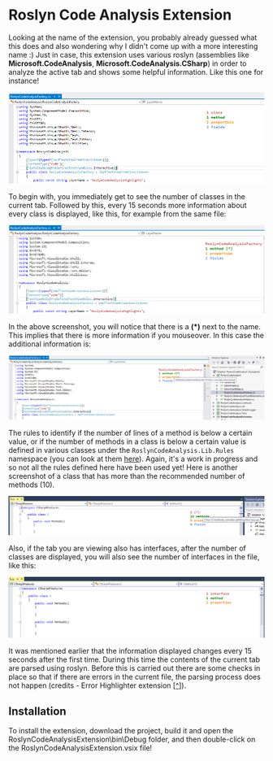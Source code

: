 # Roslyn Code Analysis Extension

Looking at the name of the extension, you probably already guessed what this does and also wondering why I didn't come up with a more interesting name :) Just in case, this extension uses various roslyn (assemblies like **Microsoft.CodeAnalysis**, **Microsoft.CodeAnalysis.CSharp**) in order to analyze the active tab and shows some helpful information. Like this one for instance!

![Initial view](screenshots/initial.png)

To begin with, you immediately get to see the number of classes in the current tab. Followed by this, every 15 seconds more information about every class is displayed, like this, for example from the same file:

![Initial view](screenshots/class_info.png)

In the above screenshot, you will notice that there is a **(*)** next to the name. This implies that there is more information if you mouseover. In this case the additional information is:

![Initial view](screenshots/class_info_mouseover.png)

The rules to identify if the number of lines of a method is below a certain value, or if the number of methods in a class is below a certain value is defined in various classes under the `RoslynCodeAnalysis.Lib.Rules` namespace (you can look at them [here](https://github.com/karthik25/roslyn-code-analysis-extension/tree/master/RoslynCodeAnalysis.Lib/Rules)). Again, it's a work in progress and so not all the rules defined here have been used yet! Here is another screenshot of a class that has more than the recommended number of methods (10).

![Initial view](screenshots/class_info_mouseover_method_count.png)

Also, if the tab you are viewing also has interfaces, after the number of classes are displayed, you will also see the number of interfaces in the file, like this:

![Initial view](screenshots/interface.png)

It was mentioned earlier that the information displayed changes every 15 seconds after the first time. During this time the contents of the current tab are parsed using roslyn. Before this is carried out there are some checks in place so that if there are errors in the current file, the parsing process does not happen (credits - Error Highlighter extension [[^](https://github.com/madskristensen/ErrorHighlighter)]).

## Installation

To install the extension, download the project, build it and open the RoslynCodeAnalysisExtension\bin\Debug folder, and then double-click on the RoslynCodeAnalysisExtension.vsix file! 
